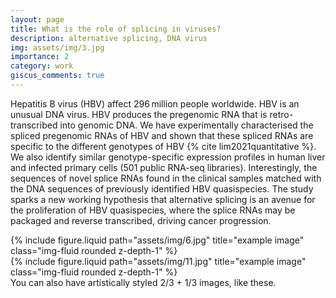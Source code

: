 ```yaml
---
layout: page
title: What is the role of splicing in viruses?
description: alternative splicing, DNA virus
img: assets/img/3.jpg
importance: 2
category: work
giscus_comments: true
---
```


Hepatitis B virus (HBV) affect 296 million people worldwide. HBV is an unusual DNA virus. HBV produces the pregenomic RNA that is retro-transcribed into genomic DNA. We have experimentally characterised the spliced pregenomic RNAs of HBV and shown that these spliced RNAs are specific to the different genotypes of HBV {% cite lim2021quantitative %}. We also identify similar genotype-specific expression profiles in human liver and infected primary cells (501 public RNA-seq libraries). Interestingly, the sequences of novel splice RNAs found in the clinical samples matched with the DNA sequences of previously identified HBV quasispecies. The study sparks a new working hypothesis that alternative splicing is an avenue for the proliferation of HBV quasispecies, where the splice RNAs may be packaged and reverse transcribed, driving cancer progression.

<div class="row justify-content-sm-center">
    <div class="col-sm-8 mt-3 mt-md-0">
        {% include figure.liquid path="assets/img/6.jpg" title="example image" class="img-fluid rounded z-depth-1" %}
    </div>
    <div class="col-sm-4 mt-3 mt-md-0">
        {% include figure.liquid path="assets/img/11.jpg" title="example image" class="img-fluid rounded z-depth-1" %}
    </div>
</div>
<div class="caption">
    You can also have artistically styled 2/3 + 1/3 images, like these.
</div>
